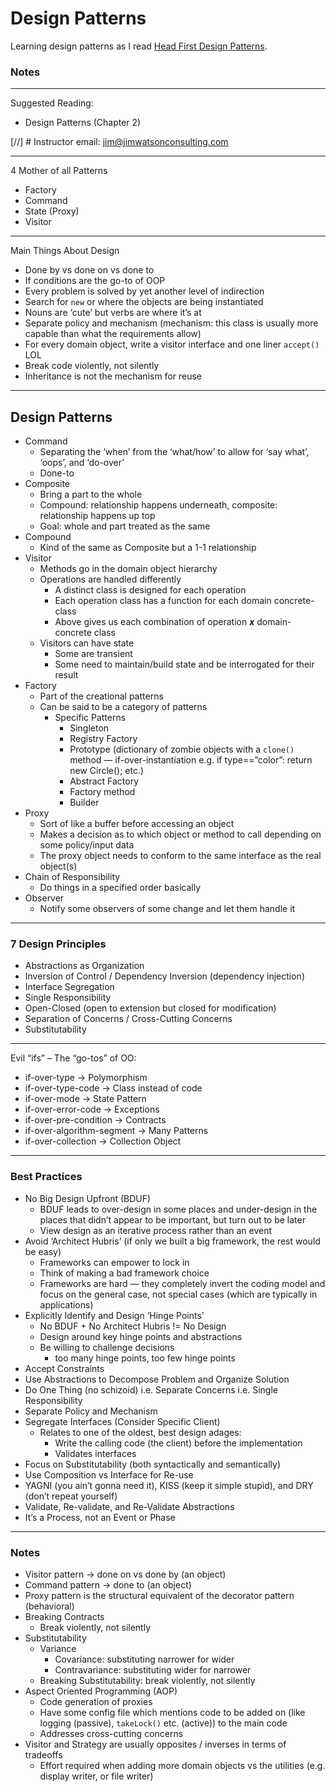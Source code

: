 # Design Patterns

Learning design patterns as I read [Head First Design Patterns](https://www.oreilly.com/library/view/head-first-design/9781492077992/).

### Notes

---

Suggested Reading:

- Design Patterns (Chapter 2)

[//] # Instructor email: jim@jimwatsonconsulting.com

---

4 Mother of all Patterns

- Factory
- Command
- State (Proxy)
- Visitor

---

Main Things About Design

- Done by vs done on vs done to
- If conditions are the go-to of OOP
- Every problem is solved by yet another level of indirection
- Search for `new` or where the objects are being instantiated
- Nouns are ‘cute’ but verbs are where it’s at
- Separate policy and mechanism (mechanism: this class is usually more capable than what the requirements allow)
- For every domain object, write a visitor interface and one liner `accept()` LOL
- Break code violently, not silently
- Inheritance is not the mechanism for reuse

---

## Design Patterns

- Command
    - Separating the ‘when’ from the ‘what/how’ to allow for ‘say what’, ‘oops’, and ‘do-over’
    - Done-to
- Composite
    - Bring a part to the whole
    - Compound: relationship happens underneath, composite: relationship happens up top
    - Goal: whole and part treated as the same
- Compound
    - Kind of the same as Composite but a 1-1 relationship
- Visitor
    - Methods go in the domain object hierarchy
    - Operations are handled differently
        - A distinct class is designed for each operation
        - Each operation class has a function for each domain concrete-class
        - Above gives us each combination of operation ***x*** domain-concrete class
    - Visitors can have state
        - Some are transient
        - Some need to maintain/build state and be interrogated for their result
- Factory
    - Part of the creational patterns
    - Can be said to be a category of patterns
        - Specific Patterns
            - Singleton
            - Registry Factory
            - Prototype (dictionary of zombie objects with a `clone()` method — if-over-instantiation e.g. if type==”color”: return new Circle(); etc.)
            - Abstract Factory
            - Factory method
            - Builder
- Proxy
    - Sort of like a buffer before accessing an object
    - Makes a decision as to which object or method to call depending on some policy/input  data
    - The proxy object needs to conform to the same interface as the real object(s)
- Chain of Responsibility
    - Do things in a specified order basically
- Observer
    - Notify some observers of some change and let them handle it

---

### 7 Design Principles

- Abstractions as Organization
- Inversion of Control / Dependency Inversion (dependency injection)
- Interface Segregation
- Single Responsibility
- Open-Closed (open to extension but closed for modification)
- Separation of Concerns / Cross-Cutting Concerns
- Substitutability

---

Evil “ifs” – The “go-tos” of OO:

- if-over-type → Polymorphism
- if-over-type-code → Class instead of code
- if-over-mode → State Pattern
- if-over-error-code → Exceptions
- if-over-pre-condition → Contracts
- if-over-algorithm-segment → Many Patterns
- if-over-collection → Collection Object

---

### Best Practices

- No Big Design Upfront (BDUF)
    - BDUF leads to over-design in some places and under-design in the places that didn’t appear to be important, but turn out to be later
    - View design as an iterative process rather than an event
- Avoid ‘Architect Hubris’ (if only we built a big framework, the rest would be easy)
    - Frameworks can empower to lock in
    - Think of making a bad framework choice
    - Frameworks are hard — they completely invert the coding model and focus on the general case, not special cases (which are typically in applications)
- Explicitly Identify and Design ‘Hinge Points’
    - No BDUF + No Architect Hubris != No Design
    - Design around key hinge points and abstractions
    - Be willing to challenge decisions
        - too many hinge points, too few hinge points
- Accept Constraints
- Use Abstractions to Decompose Problem and Organize Solution
- Do One Thing (no schizoid) i.e. Separate Concerns i.e. Single Responsibility
- Separate Policy and Mechanism
- Segregate Interfaces (Consider Specific Client)
    - Relates to one of the oldest, best design adages:
        - Write the calling code (the client) before the implementation
        - Validates interfaces
- Focus on Substitutability (both syntactically and semantically)
- Use Composition vs Interface for Re-use
- YAGNI (you ain’t gonna need it), KISS (keep it simple stupid), and DRY (don’t repeat yourself)
- Validate, Re-validate, and Re-Validate Abstractions
- It’s a Process, not an Event or Phase

---

### Notes

- Visitor pattern → done on vs done by (an object)
- Command pattern → done to (an object)
- Proxy pattern is the structural equivalent of the decorator pattern (behavioral)
- Breaking Contracts
    - Break violently, not silently
- Substitutability
    - Variance
        - Covariance: substituting narrower for wider
        - Contravariance: substituting wider for narrower
    - Breaking Substitutability: break violently, not silently
- Aspect Oriented Programming (AOP)
    - Code generation of proxies
    - Have some config file which mentions code to be added on (like logging (passive), `takeLock()` etc. (active)) to the main code
    - Addresses cross-cutting concerns
- Visitor and Strategy are usually opposites / inverses in terms of tradeoffs
    - Effort required when adding more domain objects vs the utilities (e.g. display writer, or file writer)


